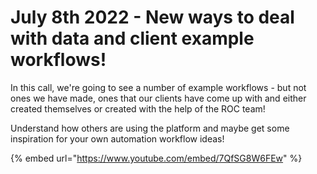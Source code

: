 # July 8th 2022 - New ways to deal with data and client example workflows!

In this call, we're going to see a number of example workflows - but not ones we have made, ones that our clients have come up with and either created themselves or created with the help of the ROC team!

Understand how others are using the platform and maybe get some inspiration for your own automation workflow ideas!

{% embed url="https://www.youtube.com/embed/7QfSG8W6FEw" %}
